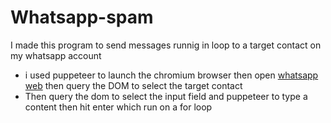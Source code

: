 <h1>Whatsapp-spam</h1>
<p>I made this program to send messages runnig in loop to a target contact on my whatsapp account</p>
<ul>
<li>i used puppeteer to launch the chromium browser then open <a href="https://web.whatsapp.com/">whatsapp web</a> then query the DOM to select the target contact</li>
<li>Then query the dom to select the input field and puppeteer to type a content then hit enter which run on a for loop</li>

</ul>
